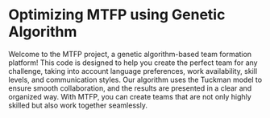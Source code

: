 # Optimizing MTFP using Genetic Algorithm

Welcome to the MTFP project, a genetic algorithm-based team formation platform! This code is designed to help you create the perfect team for any challenge, taking into account language preferences, work availability, skill levels, and communication styles. Our algorithm uses the Tuckman model to ensure smooth collaboration, and the results are presented in a clear and organized way. With MTFP, you can create teams that are not only highly skilled but also work together seamlessly.






